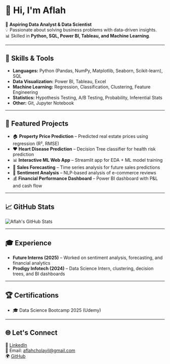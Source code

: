 # 👋 Hi, I'm Aflah  

🎯 **Aspiring Data Analyst & Data Scientist**  
💡 Passionate about solving business problems with data-driven insights.  
📊 Skilled in **Python, SQL, Power BI, Tableau, and Machine Learning**.  

---

## 🔧 Skills & Tools
- **Languages:** Python (Pandas, NumPy, Matplotlib, Seaborn, Scikit-learn), SQL  
- **Data Visualization:** Power BI, Tableau, Excel  
- **Machine Learning:** Regression, Classification, Clustering, Feature Engineering  
- **Statistics:** Hypothesis Testing, A/B Testing, Probability, Inferential Stats  
- **Other:** Git, Jupyter Notebook  

---

## 🚀 Featured Projects
- 🏠 **Property Price Prediction** – Predicted real estate prices using regression (R², RMSE)  
- ❤️ **Heart Disease Prediction** – Decision Tree classifier for health risk prediction  
- 📊 **Interactive ML Web App** – Streamlit app for EDA + ML model training  
- 🧾 **Sales Forecasting** – Time series analysis for future sales predictions  
- 💬 **Sentiment Analysis** – NLP-based analysis of e-commerce reviews  
- 💰 **Financial Performance Dashboard** – Power BI dashboard with P&L and cash flow  

---

## 📈 GitHub Stats
![Aflah's GitHub Stats](https://github-readme-stats.vercel.app/api?username=aflah-cholayil&show_icons=true&theme=tokyonight)  

---

## 🎓 Experience
- **Future Interns (2025)** – Worked on sentiment analysis, forecasting, and financial analytics  
- **Prodigy Infotech (2024)** – Data Science Intern, clustering, decision trees, and BI dashboards  

---

## 🏆 Certifications
- 🎓 Data Science Bootcamp 2025 (Udemy)  

---

## 🌐 Let's Connect
💼 [LinkedIn](http://www.linkedin.com/in/aflah-cholayil)  
📩 Email: aflahcholayil@gmail.com  
🌍 [GitHub](https://github.com/aflah-cholayil)  
